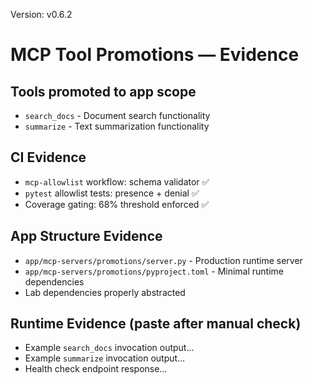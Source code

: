 Version: v0.6.2

# MCP Tool Promotions — Evidence

## Tools promoted to app scope

- `search_docs` - Document search functionality
- `summarize` - Text summarization functionality

## CI Evidence

- `mcp-allowlist` workflow: schema validator ✅
- `pytest` allowlist tests: presence + denial ✅
- Coverage gating: 68% threshold enforced ✅

## App Structure Evidence

- `app/mcp-servers/promotions/server.py` - Production runtime server
- `app/mcp-servers/promotions/pyproject.toml` - Minimal runtime dependencies
- Lab dependencies properly abstracted

## Runtime Evidence (paste after manual check)

- Example `search_docs` invocation output…
- Example `summarize` invocation output…
- Health check endpoint response…
